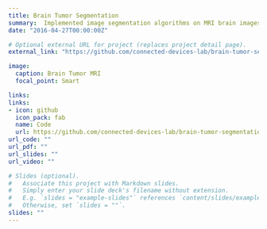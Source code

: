 ```yaml
---
title: Brain Tumor Segmentation
summary:  Implemented image segmentation algorithms on MRI brain images to separate similar portions of the image based on gray-level values of the pixels. The purpose of segmenting the MRI brain images was to help in tumor detection. Segmentation techniques implemented were edge-based segmentation (Krisch, Sobel), threshold-based segmentation (Ostu), clustering algorithms (k-means, adaptive k-means, fuzzy c-means, Marker Controlled Watershed).
date: "2016-04-27T00:00:00Z"

# Optional external URL for project (replaces project detail page).
external_link: "https://github.com/connected-devices-lab/brain-tumor-segmentation"

image:
  caption: Brain Tumor MRI
  focal_point: Smart

links:
links:
- icon: github
  icon_pack: fab
  name: Code
  url: https://github.com/connected-devices-lab/brain-tumor-segmentation
url_code: ""
url_pdf: ""
url_slides: ""
url_video: ""

# Slides (optional).
#   Associate this project with Markdown slides.
#   Simply enter your slide deck's filename without extension.
#   E.g. `slides = "example-slides"` references `content/slides/example-slides.md`.
#   Otherwise, set `slides = ""`.
slides: ""
---
```

